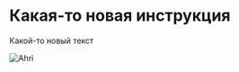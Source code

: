 # Какая-то новая инструкция

Какой-то новый текст

![Ahri](https://i.ytimg.com/vi/xixARf61AvA/maxresdefault.jpg?sqp=-oaymwEmCIAKENAF8quKqQMa8AEB-AH-CYAC0AWKAgwIABABGHIgSihFMA8=&amp;rs=AOn4CLAcNBruQa0oarYd59igQdBtoJxq3w)
